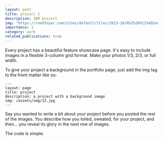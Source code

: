 ```yaml
---
layout: post
title: project 1
description: IBM project 
img: "https://readfoyer.com/sites/default/files/2023-10/RSZ%20%C2%A9Jonty_Wilde_KAWS_Signy_24.9.23-4432_DA.jpg"
importance: 1
category: work
related_publications: true
---
```


Every project has a beautiful feature showcase page.
It's easy to include images in a flexible 3-column grid format.
Make your photos 1/3, 2/3, or full width.

To give your project a background in the portfolio page, just add the img tag to the front matter like so:

    ---
    layout: page
    title: project
    description: a project with a background image
    img: /assets/img/12.jpg
    ---




Say you wanted to write a bit about your project before you posted the rest of the images.
You describe how you toiled, sweated,  for your project, and then... you reveal its glory in the next row of images.



The code is simple.



```html

```



